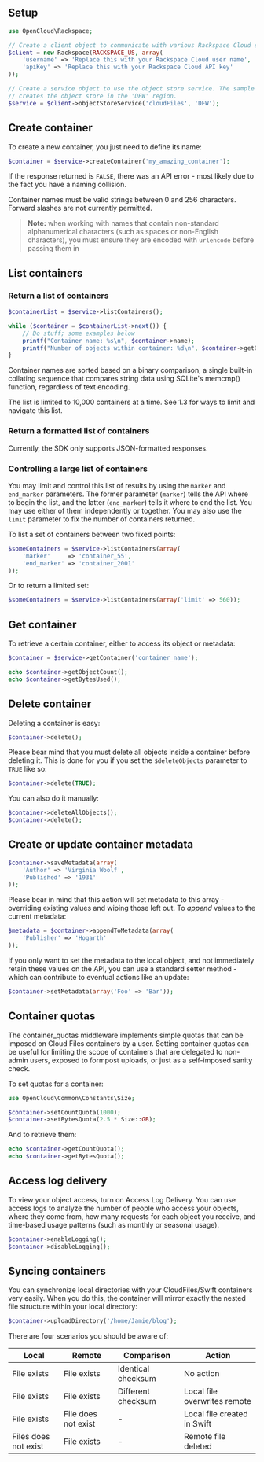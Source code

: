 ## Setup

```php
use OpenCloud\Rackspace;

// Create a client object to communicate with various Rackspace Cloud services.
$client = new Rackspace(RACKSPACE_US, array(
    'username' => 'Replace this with your Rackspace Cloud user name',
    'apiKey' => 'Replace this with your Rackspace Cloud API key'
));

// Create a service object to use the object store service. The sample code
// creates the object store in the 'DFW' region.
$service = $client->objectStoreService('cloudFiles', 'DFW');
```

## Create container

To create a new container, you just need to define its name:

```php
$container = $service->createContainer('my_amazing_container');
```

If the response returned is `FALSE`, there was an API error - most likely due to the fact you have a naming collision.

Container names must be valid strings between 0 and 256 characters. Forward slashes are not currently permitted.

> **Note:** when working with names that contain non-standard alphanumerical characters (such as spaces or non-English characters), you must ensure they are encoded with `urlencode` before passing them in

## List containers

### Return a list of containers

```php
$containerList = $service->listContainers();

while ($container = $containerList->next()) {
    // Do stuff; some examples below
    printf("Container name: %s\n", $container->name);
    printf("Number of objects within container: %d\n", $container->getObjectCount());
}
```

Container names are sorted based on a binary comparison, a single built-in collating sequence that compares string
data using SQLite's memcmp() function, regardless of text encoding.

The list is limited to 10,000 containers at a time. See 1.3 for ways to limit and navigate this list.

### Return a formatted list of containers

Currently, the SDK only supports JSON-formatted responses.

### Controlling a large list of containers

You may limit and control this list of results by using the `marker` and `end_marker` parameters. The former parameter
(`marker`) tells the API where to begin the list, and the latter (`end_marker`) tells it where to end the list. You may
use either of them independently or together. You may also use the `limit` parameter to fix the number of containers
returned.

To list a set of containers between two fixed points:

```php
$someContainers = $service->listContainers(array(
    'marker'     => 'container_55',
    'end_marker' => 'container_2001'
));
```

Or to return a limited set:

```php
$someContainers = $service->listContainers(array('limit' => 560));
```

## Get container

To retrieve a certain container, either to access its object or metadata:

```php
$container = $service->getContainer('container_name');

echo $container->getObjectCount();
echo $container->getBytesUsed();
```

## Delete container

Deleting a container is easy:
```php
$container->delete();
```

Please bear mind that you must delete all objects inside a container before deleting it. This is done for you if you
set the `$deleteObjects` parameter to `TRUE` like so:

```php
$container->delete(TRUE);
```

You can also do it manually:

```php
$container->deleteAllObjects();
$container->delete();
```

## Create or update container metadata

```php
$container->saveMetadata(array(
    'Author' => 'Virginia Woolf',
    'Published' => '1931'
));
```

Please bear in mind that this action will set metadata to this array - overriding existing values and wiping those left
out. To _append_ values to the current metadata:

```php
$metadata = $container->appendToMetadata(array(
    'Publisher' => 'Hogarth'
));
```

If you only want to set the metadata to the local object, and not immediately retain these values on the API, you can
use a standard setter method - which can contribute to eventual actions like an update:

```php
$container->setMetadata(array('Foo' => 'Bar'));
```

## Container quotas

The container_quotas middleware implements simple quotas that can be imposed on Cloud Files containers by a user.
Setting container quotas can be useful for limiting the scope of containers that are delegated to non-admin users,
exposed to formpost uploads, or just as a self-imposed sanity check.

To set quotas for a container:

```php
use OpenCloud\Common\Constants\Size;

$container->setCountQuota(1000);
$container->setBytesQuota(2.5 * Size::GB);
```

And to retrieve them:

```php
echo $container->getCountQuota();
echo $container->getBytesQuota();
```

## Access log delivery

To view your object access, turn on Access Log Delivery. You can use access logs to analyze the number of people who
access your objects, where they come from, how many requests for each object you receive, and time-based usage patterns
(such as monthly or seasonal usage).

```php
$container->enableLogging();
$container->disableLogging();
```

## Syncing containers

You can synchronize local directories with your CloudFiles/Swift containers very easily. When you do this, the container
will mirror exactly the nested file structure within your local directory:

```php
$container->uploadDirectory('/home/Jamie/blog');
```

There are four scenarios you should be aware of:

Local|Remote|Comparison|Action
---|---|---|---
File exists|File exists|Identical checksum|No action
File exists|File exists|Different checksum|Local file overwrites remote
File exists|File does not exist|-|Local file created in Swift
Files does not exist|File exists|-|Remote file deleted